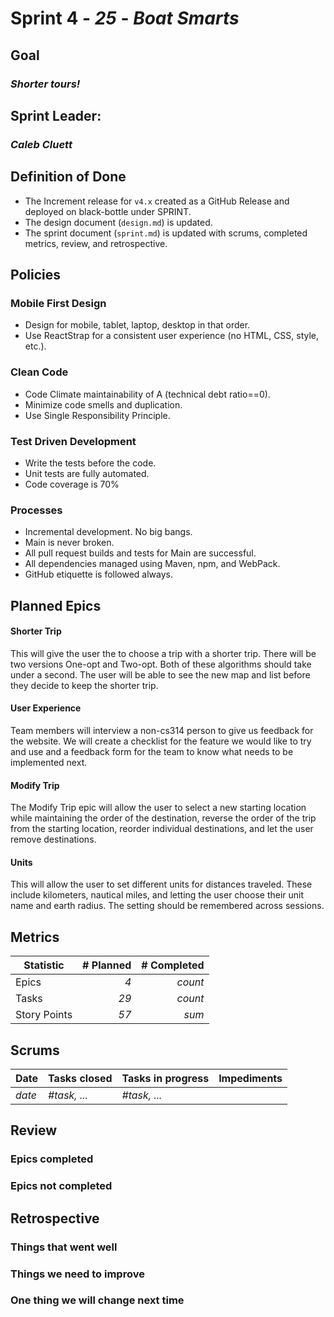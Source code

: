 # Sprint 4 - *25* - *Boat Smarts*


## Goal
### *Shorter tours!*

## Sprint Leader: 
### *Caleb Cluett*

## Definition of Done

* The Increment release for `v4.x` created as a GitHub Release and deployed on black-bottle under SPRINT.
* The design document (`design.md`) is updated.
* The sprint document (`sprint.md`) is updated with scrums, completed metrics, review, and retrospective.

## Policies

### Mobile First Design
* Design for mobile, tablet, laptop, desktop in that order.
* Use ReactStrap for a consistent user experience (no HTML, CSS, style, etc.).

### Clean Code
* Code Climate maintainability of A (technical debt ratio==0).
* Minimize code smells and duplication.
* Use Single Responsibility Principle.

### Test Driven Development
* Write the tests before the code.
* Unit tests are fully automated.
* Code coverage is 70%

### Processes
* Incremental development.  No big bangs.
* Main is never broken. 
* All pull request builds and tests for Main are successful.
* All dependencies managed using Maven, npm, and WebPack.
* GitHub etiquette is followed always.


## Planned Epics


#### Shorter Trip
This will give the user the to choose a trip with a shorter trip. There will be two versions One-opt and Two-opt. Both of these algorithms should take under a second.
The user will be able to see the new map and list before they decide to keep the shorter trip.

#### User Experience
Team members will interview a non-cs314 person to give us feedback for the website. We will create a checklist for the feature we would like to try and use and a feedback form for the team to know what needs to be implemented next.

#### Modify Trip
The Modify Trip epic will allow the user to select a new starting location while maintaining the order of the destination, reverse the order of the trip from the starting location, reorder individual destinations, and let the user remove destinations.

#### Units
This will allow the user to set different units for distances traveled. These include kilometers, nautical miles, and letting the user choose their unit name and earth radius. The setting should be remembered across sessions.


## Metrics

| Statistic | # Planned | # Completed |
| --- | ---: | ---: |
| Epics | *4* | *count* |
| Tasks |  *29*   | *count* | 
| Story Points |  *57*  | *sum* | 



## Scrums

| Date | Tasks closed  | Tasks in progress | Impediments |
| :--- | :--- | :--- | :--- |
| *date* | *#task, ...* | *#task, ...* |  | 


## Review

### Epics completed  

### Epics not completed 

## Retrospective

### Things that went well

### Things we need to improve

### One thing we will change next time
